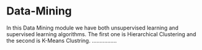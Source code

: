 # Data-Mining
In this Data Mining module we have both unsupervised learning and supervised learning algorithms. The first one is Hierarchical Clustering and the second is K-Means Clustring.  ................
